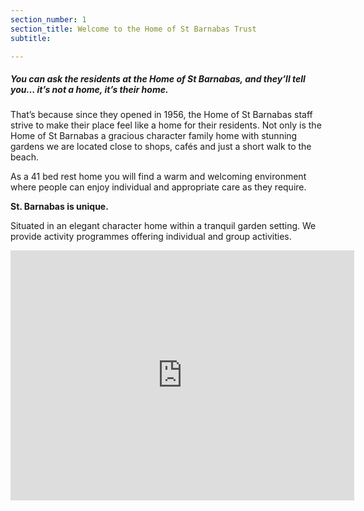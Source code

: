 ```yaml
---
section_number: 1
section_title: Welcome to the Home of St Barnabas Trust
subtitle:

---
```


##### You can ask the residents at the Home of St Barnabas, and they’ll tell you… it’s not a home, it’s their home.

That’s because since they opened in 1956, the Home of St Barnabas staff strive to make their place feel like a home for their residents. Not only is the Home of St Barnabas a gracious character family home with stunning gardens we are located close to shops, cafés and just a short walk to the beach.

As a 41 bed rest home you will find a warm and welcoming environment where people can enjoy individual and appropriate care as they require.

<b>St. Barnabas is unique.</b>



Situated in an elegant character home within a tranquil garden setting.
We provide activity programmes offering individual and group activities.

  <iframe width="550" height="400" src="https://www.youtube.com/embed/c7RMENDqJVw" frameborder="0" allow="accelerometer; autoplay; encrypted-media; gyroscope; picture-in-picture" allowfullscreen></iframe>
  

